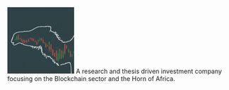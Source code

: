 <img src="nclogo.jpeg" width=30% height=30%/>
A research and thesis driven investment company focusing on the Blockchain sector and the Horn of Africa.
